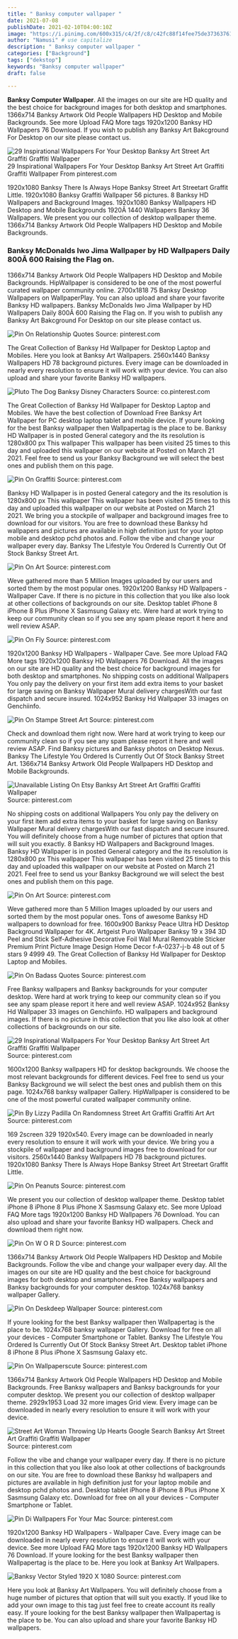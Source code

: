 ```yaml
---
title: " Banksy computer wallpaper "
date: 2021-07-08
publishDate: 2021-02-10T04:00:10Z
image: "https://i.pinimg.com/600x315/c4/2f/c8/c42fc88f14fee75de37363761d8809de.jpg"
author: "Namusi" # use capitalize
description: " Banksy computer wallpaper "
categories: ["Background"]
tags: ["dekstop"]
keywords: "Banksy computer wallpaper"
draft: false

---
```



**Banksy Computer Wallpaper**. All the images on our site are HD quality and the best choice for background images for both desktop and smartphones. 1366x714 Banksy Artwork Old People Wallpapers HD Desktop and Mobile Backgrounds. See more Upload FAQ More tags 1920x1200 Banksy HD Wallpapers 76 Download. If you wish to publish any Banksy Art Bakcground For Desktop on our site please contact us.

![29 Inspirational Wallpapers For Your Desktop Banksy Art Street Art Graffiti Graffiti Wallpaper](https://i.pinimg.com/originals/b6/ef/04/b6ef04c2b9216577a642f00f8dd4bb12.jpg "29 Inspirational Wallpapers For Your Desktop Banksy Art Street Art Graffiti Graffiti Wallpaper")
29 Inspirational Wallpapers For Your Desktop Banksy Art Street Art Graffiti Graffiti Wallpaper From pinterest.com


1920x1080 Banksy There Is Always Hope Banksy Street Art Streetart Graffit Little. 1920x1080 Banksy Graffiti Wallpaper 56 pictures. 8 Banksy HD Wallpapers and Background Images. 1920x1080 Banksy Wallpapers HD Desktop and Mobile Backgrounds 1920Ã 1440 Wallpapers Banksy 36 Wallpapers. We present you our collection of desktop wallpaper theme. 1366x714 Banksy Artwork Old People Wallpapers HD Desktop and Mobile Backgrounds.

### Banksy McDonalds Iwo Jima Wallpaper by HD Wallpapers Daily 800Ã 600 Raising the Flag on.

1366x714 Banksy Artwork Old People Wallpapers HD Desktop and Mobile Backgrounds. HipWallpaper is considered to be one of the most powerful curated wallpaper community online. 2700x1818 75 Banksy Desktop Wallpapers on WallpaperPlay. You can also upload and share your favorite Banksy HD wallpapers. Banksy McDonalds Iwo Jima Wallpaper by HD Wallpapers Daily 800Ã 600 Raising the Flag on. If you wish to publish any Banksy Art Bakcground For Desktop on our site please contact us.


![Pin On Relationship Quotes](https://i.pinimg.com/originals/3e/ea/c1/3eeac1c4cd510f4eae06aa7084507735.jpg "Pin On Relationship Quotes")
Source: pinterest.com

The Great Collection of Banksy Hd Wallpaper for Desktop Laptop and Mobiles. Here you look at Banksy Art Wallpapers. 2560x1440 Banksy Wallpapers HD 78 background pictures. Every image can be downloaded in nearly every resolution to ensure it will work with your device. You can also upload and share your favorite Banksy HD wallpapers.

![Pluto The Dog Banksy Disney Characters](https://i.pinimg.com/originals/6c/75/77/6c7577b549dfeac240499ea88d8943c5.jpg "Pluto The Dog Banksy Disney Characters")
Source: co.pinterest.com

The Great Collection of Banksy Hd Wallpaper for Desktop Laptop and Mobiles. We have the best collection of Download Free Banksy Art Wallpaper for PC desktop laptop tablet and mobile device. If youre looking for the best Banksy wallpaper then Wallpapertag is the place to be. Banksy HD Wallpaper is in posted General category and the its resolution is 1280x800 px This wallpaper This wallpaper has been visited 25 times to this day and uploaded this wallpaper on our website at Posted on March 21 2021. Feel free to send us your Banksy Background we will select the best ones and publish them on this page.

![Pin On Graffiti](https://i.pinimg.com/originals/f5/69/0f/f5690f0f51188b91606ce54d951bf028.jpg "Pin On Graffiti")
Source: pinterest.com

Banksy HD Wallpaper is in posted General category and the its resolution is 1280x800 px This wallpaper This wallpaper has been visited 25 times to this day and uploaded this wallpaper on our website at Posted on March 21 2021. We bring you a stockpile of wallpaper and background images free to download for our visitors. You are free to download these Banksy hd wallpapers and pictures are available in high definition just for your laptop mobile and desktop pchd photos and. Follow the vibe and change your wallpaper every day. Banksy The Lifestyle You Ordered Is Currently Out Of Stock Banksy Street Art.

![Pin On Art](https://i.pinimg.com/originals/61/b2/bd/61b2bde07f291e556a947067c16edc9d.jpg "Pin On Art")
Source: pinterest.com

Weve gathered more than 5 Million Images uploaded by our users and sorted them by the most popular ones. 1920x1200 Banksy HD Wallpapers - Wallpaper Cave. If there is no picture in this collection that you like also look at other collections of backgrounds on our site. Desktop tablet iPhone 8 iPhone 8 Plus iPhone X Sasmsung Galaxy etc. Were hard at work trying to keep our community clean so if you see any spam please report it here and well review ASAP.

![Pin On Fly](https://i.pinimg.com/originals/1a/6e/29/1a6e293a65cad0d456c99f374684816d.jpg "Pin On Fly")
Source: pinterest.com

1920x1200 Banksy HD Wallpapers - Wallpaper Cave. See more Upload FAQ More tags 1920x1200 Banksy HD Wallpapers 76 Download. All the images on our site are HD quality and the best choice for background images for both desktop and smartphones. No shipping costs on additional Wallpapers You only pay the delivery on your first item add extra items to your basket for large saving on Banksy Wallpaper Mural delivery chargesWith our fast dispatch and secure insured. 1024x952 Banksy Hd Wallpaper 33 images on Genchiinfo.

![Pin On Stampe Street Art](https://i.pinimg.com/originals/00/cd/ce/00cdce3e6e364e134b80a47665d71321.jpg "Pin On Stampe Street Art")
Source: pinterest.com

Check and download them right now. Were hard at work trying to keep our community clean so if you see any spam please report it here and well review ASAP. Find Banksy pictures and Banksy photos on Desktop Nexus. Banksy The Lifestyle You Ordered Is Currently Out Of Stock Banksy Street Art. 1366x714 Banksy Artwork Old People Wallpapers HD Desktop and Mobile Backgrounds.

![Unavailable Listing On Etsy Banksy Art Street Art Graffiti Graffiti Wallpaper](https://i.pinimg.com/originals/d9/ea/8b/d9ea8b49cefae6ac4cc1dc084ca9529e.jpg "Unavailable Listing On Etsy Banksy Art Street Art Graffiti Graffiti Wallpaper")
Source: pinterest.com

No shipping costs on additional Wallpapers You only pay the delivery on your first item add extra items to your basket for large saving on Banksy Wallpaper Mural delivery chargesWith our fast dispatch and secure insured. You will definitely choose from a huge number of pictures that option that will suit you exactly. 8 Banksy HD Wallpapers and Background Images. Banksy HD Wallpaper is in posted General category and the its resolution is 1280x800 px This wallpaper This wallpaper has been visited 25 times to this day and uploaded this wallpaper on our website at Posted on March 21 2021. Feel free to send us your Banksy Background we will select the best ones and publish them on this page.

![Pin On Art](https://i.pinimg.com/originals/7c/e0/a7/7ce0a72b355872093662516a35018b87.jpg "Pin On Art")
Source: pinterest.com

Weve gathered more than 5 Million Images uploaded by our users and sorted them by the most popular ones. Tons of awesome Banksy HD wallpapers to download for free. 1600x900 Banksy Peace Ultra HD Desktop Background Wallpaper for 4K. Artgeist Puro Wallpaper Banksy 19 x 394 3D Peel and Stick Self-Adhesive Decorative Foil Wall Mural Removable Sticker Premium Print Picture Image Design Home Decor f-A-0237-j-b 48 out of 5 stars 9 4999 49. The Great Collection of Banksy Hd Wallpaper for Desktop Laptop and Mobiles.

![Pin On Badass Quotes](https://i.pinimg.com/600x315/de/4b/21/de4b210431bf93590174be091bb76358.jpg "Pin On Badass Quotes")
Source: pinterest.com

Free Banksy wallpapers and Banksy backgrounds for your computer desktop. Were hard at work trying to keep our community clean so if you see any spam please report it here and well review ASAP. 1024x952 Banksy Hd Wallpaper 33 images on Genchiinfo. HD wallpapers and background images. If there is no picture in this collection that you like also look at other collections of backgrounds on our site.

![29 Inspirational Wallpapers For Your Desktop Banksy Art Street Art Graffiti Graffiti Wallpaper](https://i.pinimg.com/originals/b6/ef/04/b6ef04c2b9216577a642f00f8dd4bb12.jpg "29 Inspirational Wallpapers For Your Desktop Banksy Art Street Art Graffiti Graffiti Wallpaper")
Source: pinterest.com

1600x1200 Banksy wallpapers HD for desktop backgrounds. We choose the most relevant backgrounds for different devices. Feel free to send us your Banksy Background we will select the best ones and publish them on this page. 1024x768 banksy wallpaper Gallery. HipWallpaper is considered to be one of the most powerful curated wallpaper community online.

![Pin By Lizzy Padilla On Randomness Street Art Graffiti Graffiti Art Art](https://i.pinimg.com/originals/db/d5/57/dbd557d318e6895f16c5c01d38bce206.jpg "Pin By Lizzy Padilla On Randomness Street Art Graffiti Graffiti Art Art")
Source: pinterest.com

169 2screen 329 1920x540. Every image can be downloaded in nearly every resolution to ensure it will work with your device. We bring you a stockpile of wallpaper and background images free to download for our visitors. 2560x1440 Banksy Wallpapers HD 78 background pictures. 1920x1080 Banksy There Is Always Hope Banksy Street Art Streetart Graffit Little.

![Pin On Peanuts](https://i.pinimg.com/736x/a4/e4/e0/a4e4e07bf1b2f28b03b0f698224894cb.jpg "Pin On Peanuts")
Source: pinterest.com

We present you our collection of desktop wallpaper theme. Desktop tablet iPhone 8 iPhone 8 Plus iPhone X Sasmsung Galaxy etc. See more Upload FAQ More tags 1920x1200 Banksy HD Wallpapers 76 Download. You can also upload and share your favorite Banksy HD wallpapers. Check and download them right now.

![Pin On W O R D](https://i.pinimg.com/originals/3a/c5/aa/3ac5aae362dfa3f31ff15014fee3c502.png "Pin On W O R D")
Source: pinterest.com

1366x714 Banksy Artwork Old People Wallpapers HD Desktop and Mobile Backgrounds. Follow the vibe and change your wallpaper every day. All the images on our site are HD quality and the best choice for background images for both desktop and smartphones. Free Banksy wallpapers and Banksy backgrounds for your computer desktop. 1024x768 banksy wallpaper Gallery.

![Pin On Deskdeep Wallpaper](https://i.pinimg.com/originals/dc/96/e8/dc96e893c44e20f6c17ed10efa7ff95f.jpg "Pin On Deskdeep Wallpaper")
Source: pinterest.com

If youre looking for the best Banksy wallpaper then Wallpapertag is the place to be. 1024x768 banksy wallpaper Gallery. Download for free on all your devices - Computer Smartphone or Tablet. Banksy The Lifestyle You Ordered Is Currently Out Of Stock Banksy Street Art. Desktop tablet iPhone 8 iPhone 8 Plus iPhone X Sasmsung Galaxy etc.

![Pin On Wallpaperscute](https://i.pinimg.com/originals/0c/86/4c/0c864cd7f6941701cb82efc084518a9f.jpg "Pin On Wallpaperscute")
Source: pinterest.com

1366x714 Banksy Artwork Old People Wallpapers HD Desktop and Mobile Backgrounds. Free Banksy wallpapers and Banksy backgrounds for your computer desktop. We present you our collection of desktop wallpaper theme. 2929x1953 Load 32 more images Grid view. Every image can be downloaded in nearly every resolution to ensure it will work with your device.

![Street Art Woman Throwing Up Hearts Google Search Banksy Art Street Art Graffiti Graffiti Wallpaper](https://i.pinimg.com/originals/0d/51/f6/0d51f687fc8f74b9003c1b0606e269ed.jpg "Street Art Woman Throwing Up Hearts Google Search Banksy Art Street Art Graffiti Graffiti Wallpaper")
Source: pinterest.com

Follow the vibe and change your wallpaper every day. If there is no picture in this collection that you like also look at other collections of backgrounds on our site. You are free to download these Banksy hd wallpapers and pictures are available in high definition just for your laptop mobile and desktop pchd photos and. Desktop tablet iPhone 8 iPhone 8 Plus iPhone X Sasmsung Galaxy etc. Download for free on all your devices - Computer Smartphone or Tablet.

![Pin Di Wallpapers For Your Mac](https://i.pinimg.com/originals/5a/7d/6e/5a7d6ecd5ec1d242d84751a542513eae.jpg "Pin Di Wallpapers For Your Mac")
Source: pinterest.com

1920x1200 Banksy HD Wallpapers - Wallpaper Cave. Every image can be downloaded in nearly every resolution to ensure it will work with your device. See more Upload FAQ More tags 1920x1200 Banksy HD Wallpapers 76 Download. If youre looking for the best Banksy wallpaper then Wallpapertag is the place to be. Here you look at Banksy Art Wallpapers.

![Banksy Vector Styled 1920 X 1080](https://i.pinimg.com/600x315/c4/2f/c8/c42fc88f14fee75de37363761d8809de.jpg "Banksy Vector Styled 1920 X 1080")
Source: pinterest.com

Here you look at Banksy Art Wallpapers. You will definitely choose from a huge number of pictures that option that will suit you exactly. If youd like to add your own image to this tag just feel free to create account its really easy. If youre looking for the best Banksy wallpaper then Wallpapertag is the place to be. You can also upload and share your favorite Banksy HD wallpapers.

